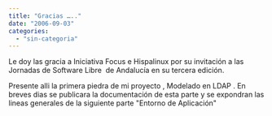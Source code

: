 ```yaml
---
title: "Gracias ….."
date: "2006-09-03"
categories: 
  - "sin-categoria"
---
```


Le doy las gracia a Iniciativa Focus e Hispalinux por su invitación a las Jornadas de Software Libre  de Andalucía en su tercera edición.

Presente alli la primera piedra de mi proyecto , Modelado en LDAP . En breves dias se publicara la documentación de esta parte y se expondran las lineas generales de la siguiente parte "Entorno de Aplicación"
